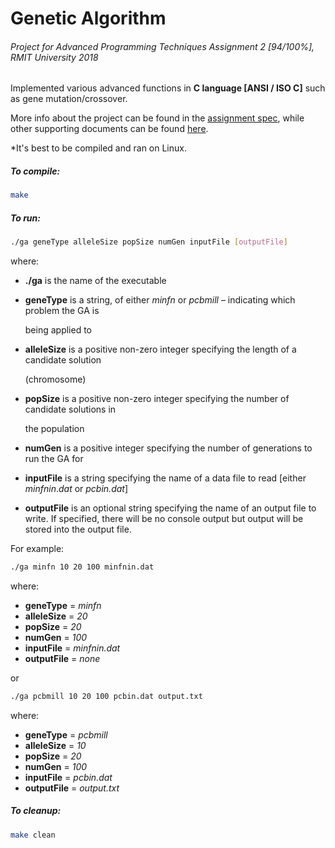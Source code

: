 # Genetic Algorithm

###### Project for Advanced Programming Techniques Assignment 2 [94/100%], RMIT University 2018

Implemented various advanced functions in **C language [ANSI / ISO C]** such as gene mutation/crossover. 

More info about the project can be found in the [assignment spec](https://github.com/yongjiajun/Genetic-Algorithm-CLang/blob/master/specs/AssignmentSpecs.pdf), while other supporting documents can be found [here](https://github.com/yongjiajun/Genetic-Algorithm-CLang/tree/master/specs).

*It's best to be compiled and ran on Linux.

##### To compile:

```bash
make
```

##### To run:

```bash
./ga geneType alleleSize popSize numGen inputFile [outputFile]
```

where: 

- **./ga** is the name of the executable 

- **geneType** is a string, of either *minfn* or *pcbmill* – indicating which problem the GA is 

  being applied to 

- **alleleSize** is a positive non-zero integer specifying the length of a candidate solution 

  (chromosome) 

- **popSize** is a positive non-zero integer specifying the number of candidate solutions in 

  the population 

- **numGen** is a positive integer specifying the number of generations to run the GA for 

- **inputFile** is a string specifying the name of a data file to read [either *minfnin*.*dat* or *pcbin.dat*]

- **outputFile** is an optional string specifying the name of an output file to write. If specified, there will be no console output but output will be stored into the output file.

For example:

```bash
./ga minfn 10 20 100 minfnin.dat
```

where:

- **geneType** = *minfn*
- **alleleSize** = *20*
- **popSize** = *20*
- **numGen** = *100*
- **inputFile** = *minfnin.dat*
- **outputFile** = *none*

or

```bash
./ga pcbmill 10 20 100 pcbin.dat output.txt
```

where:

- **geneType** = *pcbmill*
- **alleleSize** = *10*
- **popSize** = *20*
- **numGen** = *100*
- **inputFile** = *pcbin.dat*
- **outputFile** = *output.txt*

##### To cleanup:

```bash
make clean
```

